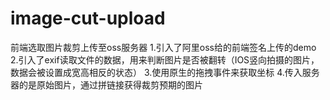 # image-cut-upload
前端选取图片裁剪上传至oss服务器
1.引入了阿里oss给的前端签名上传的demo
2.引入了exif读取文件的数据，用来判断图片是否被翻转（IOS竖向拍摄的图片，数据会被设置成宽高相反的状态）
3.使用原生的拖拽事件来获取坐标
4.传入服务器的是原始图片，通过拼链接获得裁剪预期的图片
